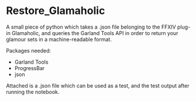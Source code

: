 # Restore_Glamaholic
A small piece of python which takes a .json file belonging to the FFXIV plug-in Glamaholic, and queries the Garland Tools API in order to return your glamour sets in a machine-readable format.

Packages needed:

- Garland Tools
- ProgressBar
- json

Attached is a .json file which can be used as a test, and the test output after running the notebook.
